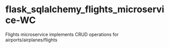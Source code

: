 # flask_sqlalchemy_flights_microservice-WC

Flights microservice implements CRUD operations for airports/airplanes/flights
